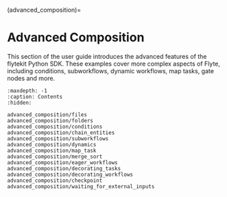 (advanced_composition)=

# Advanced Composition

This section of the user guide introduces the advanced features of the flytekit Python SDK.
These examples cover more complex aspects of Flyte, including conditions, subworkflows,
dynamic workflows, map tasks, gate nodes and more.

```{toctree}
:maxdepth: -1
:caption: Contents
:hidden:

advanced_composition/files
advanced_composition/folders
advanced_composition/conditions
advanced_composition/chain_entities
advanced_composition/subworkflows
advanced_composition/dynamics
advanced_composition/map_task
advanced_composition/merge_sort
advanced_composition/eager_workflows
advanced_composition/decorating_tasks
advanced_composition/decorating_workflows
advanced_composition/checkpoint
advanced_composition/waiting_for_external_inputs
```
